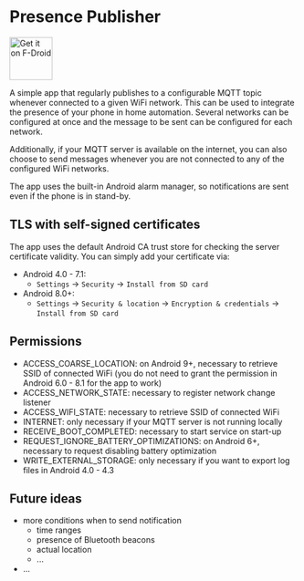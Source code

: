 # Presence Publisher

[<img src="https://f-droid.org/badge/get-it-on.png" alt="Get it on F-Droid" height="75">](https://f-droid.org/packages/org.ostrya.presencepublisher)

A simple app that regularly publishes to a configurable MQTT topic whenever connected to a given WiFi network.
This can be used to integrate the presence of your phone in home automation. Several networks can be configured
at once and the message to be sent can be configured for each network.

Additionally, if your MQTT server is available on the internet, you can also choose to send messages whenever
you are not connected to any of the configured WiFi networks.

The app uses the built-in Android alarm manager, so notifications are sent even if the phone is in stand-by.

## TLS with self-signed certificates

The app uses the default Android CA trust store for checking the server certificate validity. You can simply add your
certificate via:

* Android 4.0 - 7.1:
  * `Settings` → `Security` → `Install from SD card`
* Android 8.0+:
  * `Settings` → `Security & location` → `Encryption & credentials` → `Install from SD card`

## Permissions

* ACCESS_COARSE_LOCATION: on Android 9+, necessary to retrieve SSID of connected WiFi (you do not need to grant
 the permission in Android 6.0 - 8.1 for the app to work)
* ACCESS_NETWORK_STATE: necessary to register network change listener
* ACCESS_WIFI_STATE: necessary to retrieve SSID of connected WiFi
* INTERNET: only necessary if your MQTT server is not running locally
* RECEIVE_BOOT_COMPLETED: necessary to start service on start-up
* REQUEST_IGNORE_BATTERY_OPTIMIZATIONS: on Android 6+, necessary to request disabling battery optimization
* WRITE_EXTERNAL_STORAGE: only necessary if you want to export log files in Android 4.0 - 4.3

## Future ideas

* more conditions when to send notification
  * time ranges
  * presence of Bluetooth beacons
  * actual location
  * ...
* ...
